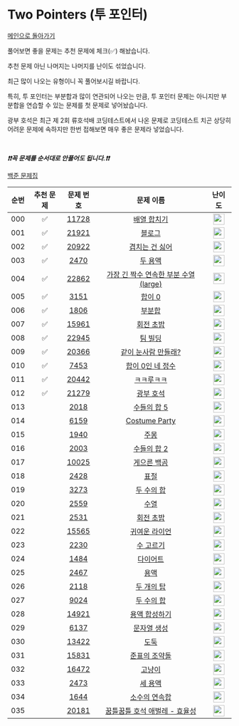 # Two Pointers (투 포인터)

[메인으로 돌아가기](https://github.com/tony9402/baekjoon)

풀어보면 좋을 문제는 추천 문제에 체크(✅) 해놨습니다.

추천 문제 아닌 나머지는 나머지를 난이도 섞었습니다.

최근 많이 나오는 유형이니 꼭 풀어보시길 바랍니다.

특히, 투 포인터는 부분합과 많이 연관되어 나오는 만큼, 투 포인터 문제는 아니지만 부분합을 연습할 수 있는 문제를 첫 문제로 넣어놨습니다.

광부 호석은 최근 제 2회 류호석배 코딩테스트에서 나온 문제로 코딩테스트 치곤 상당히 어려운 문제에 속하지만 한번 접해보면 매우 좋은 문제라 넣었습니다.

<br>

***❗️❗️꼭 문제를 순서대로 안풀어도 됩니다.❗️❗️***

[백준 문제집](https://www.acmicpc.net/workbook/view/6782)

| 순번  | 추천 문제 |                                   문제 번호                                   |                                             문제 이름                                             |                                        난이도                                         |
|:---:|:-----:|:-------------------------------------------------------------------------:|:---------------------------------------------------------------------------------------------:|:----------------------------------------------------------------------------------:|
| 000 |   ✅   | <a href="https://www.acmicpc.net/problem/11728" target="_blank">11728</a> |          <a href="https://www.acmicpc.net/problem/11728" target="_blank">배열 합치기</a>           | <img height="25px" width="25px" src="https://static.solved.ac/tier_small/6.svg"/>  |
| 001 |   ✅   | <a href="https://www.acmicpc.net/problem/21921" target="_blank">21921</a> |            <a href="https://www.acmicpc.net/problem/21921" target="_blank">블로그</a>            | <img height="25px" width="25px" src="https://static.solved.ac/tier_small/8.svg"/>  |
| 002 |   ✅   | <a href="https://www.acmicpc.net/problem/20922" target="_blank">20922</a> |         <a href="https://www.acmicpc.net/problem/20922" target="_blank">겹치는 건 싫어</a>          | <img height="25px" width="25px" src="https://static.solved.ac/tier_small/10.svg"/> |
| 003 |   ✅   |  <a href="https://www.acmicpc.net/problem/2470" target="_blank">2470</a>  |            <a href="https://www.acmicpc.net/problem/2470" target="_blank">두 용액</a>            | <img height="25px" width="25px" src="https://static.solved.ac/tier_small/11.svg"/> |
| 004 |   ✅   | <a href="https://www.acmicpc.net/problem/22862" target="_blank">22862</a> | <a href="https://www.acmicpc.net/problem/22862" target="_blank">가장 긴 짝수 연속한 부분 수열 (large)</a> | <img height="25px" width="25px" src="https://static.solved.ac/tier_small/11.svg"/> |
| 005 |   ✅   |  <a href="https://www.acmicpc.net/problem/3151" target="_blank">3151</a>  |            <a href="https://www.acmicpc.net/problem/3151" target="_blank">합이 0</a>            | <img height="25px" width="25px" src="https://static.solved.ac/tier_small/12.svg"/> |
| 006 |   ✅   |  <a href="https://www.acmicpc.net/problem/1806" target="_blank">1806</a>  |            <a href="https://www.acmicpc.net/problem/1806" target="_blank">부분합</a>             | <img height="25px" width="25px" src="https://static.solved.ac/tier_small/12.svg"/> |
| 007 |   ✅   | <a href="https://www.acmicpc.net/problem/15961" target="_blank">15961</a> |           <a href="https://www.acmicpc.net/problem/15961" target="_blank">회전 초밥</a>           | <img height="25px" width="25px" src="https://static.solved.ac/tier_small/12.svg"/> |
| 008 |   ✅   | <a href="https://www.acmicpc.net/problem/22945" target="_blank">22945</a> |           <a href="https://www.acmicpc.net/problem/22945" target="_blank">팀 빌딩</a>            | <img height="25px" width="25px" src="https://static.solved.ac/tier_small/12.svg"/> |
| 009 |   ✅   | <a href="https://www.acmicpc.net/problem/20366" target="_blank">20366</a> |        <a href="https://www.acmicpc.net/problem/20366" target="_blank">같이 눈사람 만들래?</a>        | <img height="25px" width="25px" src="https://static.solved.ac/tier_small/13.svg"/> |
| 010 |   ✅   |  <a href="https://www.acmicpc.net/problem/7453" target="_blank">7453</a>  |         <a href="https://www.acmicpc.net/problem/7453" target="_blank">합이 0인 네 정수</a>         | <img height="25px" width="25px" src="https://static.solved.ac/tier_small/14.svg"/> |
| 011 |   ✅   | <a href="https://www.acmicpc.net/problem/20442" target="_blank">20442</a> |           <a href="https://www.acmicpc.net/problem/20442" target="_blank">ㅋㅋ루ㅋㅋ</a>           | <img height="25px" width="25px" src="https://static.solved.ac/tier_small/14.svg"/> |
| 012 |   ✅   | <a href="https://www.acmicpc.net/problem/21279" target="_blank">21279</a> |           <a href="https://www.acmicpc.net/problem/21279" target="_blank">광부 호석</a>           | <img height="25px" width="25px" src="https://static.solved.ac/tier_small/16.svg"/> |
| 013 |       |  <a href="https://www.acmicpc.net/problem/2018" target="_blank">2018</a>  |          <a href="https://www.acmicpc.net/problem/2018" target="_blank">수들의 합 5</a>           | <img height="25px" width="25px" src="https://static.solved.ac/tier_small/6.svg"/>  |
| 014 |       |  <a href="https://www.acmicpc.net/problem/6159" target="_blank">6159</a>  |       <a href="https://www.acmicpc.net/problem/6159" target="_blank">Costume Party</a>        | <img height="25px" width="25px" src="https://static.solved.ac/tier_small/6.svg"/>  |
| 015 |       |  <a href="https://www.acmicpc.net/problem/1940" target="_blank">1940</a>  |             <a href="https://www.acmicpc.net/problem/1940" target="_blank">주몽</a>             | <img height="25px" width="25px" src="https://static.solved.ac/tier_small/7.svg"/>  |
| 016 |       |  <a href="https://www.acmicpc.net/problem/2003" target="_blank">2003</a>  |          <a href="https://www.acmicpc.net/problem/2003" target="_blank">수들의 합 2</a>           | <img height="25px" width="25px" src="https://static.solved.ac/tier_small/7.svg"/>  |
| 017 |       | <a href="https://www.acmicpc.net/problem/10025" target="_blank">10025</a> |          <a href="https://www.acmicpc.net/problem/10025" target="_blank">게으른 백곰</a>           | <img height="25px" width="25px" src="https://static.solved.ac/tier_small/8.svg"/>  |
| 018 |       |  <a href="https://www.acmicpc.net/problem/2428" target="_blank">2428</a>  |             <a href="https://www.acmicpc.net/problem/2428" target="_blank">표절</a>             | <img height="25px" width="25px" src="https://static.solved.ac/tier_small/8.svg"/>  |
| 019 |       |  <a href="https://www.acmicpc.net/problem/3273" target="_blank">3273</a>  |           <a href="https://www.acmicpc.net/problem/3273" target="_blank">두 수의 합</a>           | <img height="25px" width="25px" src="https://static.solved.ac/tier_small/8.svg"/>  |
| 020 |       |  <a href="https://www.acmicpc.net/problem/2559" target="_blank">2559</a>  |             <a href="https://www.acmicpc.net/problem/2559" target="_blank">수열</a>             | <img height="25px" width="25px" src="https://static.solved.ac/tier_small/8.svg"/>  |
| 021 |       |  <a href="https://www.acmicpc.net/problem/2531" target="_blank">2531</a>  |           <a href="https://www.acmicpc.net/problem/2531" target="_blank">회전 초밥</a>            | <img height="25px" width="25px" src="https://static.solved.ac/tier_small/10.svg"/> |
| 022 |       | <a href="https://www.acmicpc.net/problem/15565" target="_blank">15565</a> |          <a href="https://www.acmicpc.net/problem/15565" target="_blank">귀여운 라이언</a>          | <img height="25px" width="25px" src="https://static.solved.ac/tier_small/10.svg"/> |
| 023 |       |  <a href="https://www.acmicpc.net/problem/2230" target="_blank">2230</a>  |           <a href="https://www.acmicpc.net/problem/2230" target="_blank">수 고르기</a>            | <img height="25px" width="25px" src="https://static.solved.ac/tier_small/11.svg"/> |
| 024 |       |  <a href="https://www.acmicpc.net/problem/1484" target="_blank">1484</a>  |            <a href="https://www.acmicpc.net/problem/1484" target="_blank">다이어트</a>            | <img height="25px" width="25px" src="https://static.solved.ac/tier_small/11.svg"/> |
| 025 |       |  <a href="https://www.acmicpc.net/problem/2467" target="_blank">2467</a>  |             <a href="https://www.acmicpc.net/problem/2467" target="_blank">용액</a>             | <img height="25px" width="25px" src="https://static.solved.ac/tier_small/11.svg"/> |
| 026 |       |  <a href="https://www.acmicpc.net/problem/2118" target="_blank">2118</a>  |           <a href="https://www.acmicpc.net/problem/2118" target="_blank">두 개의 탑</a>           | <img height="25px" width="25px" src="https://static.solved.ac/tier_small/11.svg"/> |
| 027 |       |  <a href="https://www.acmicpc.net/problem/9024" target="_blank">9024</a>  |           <a href="https://www.acmicpc.net/problem/9024" target="_blank">두 수의 합</a>           | <img height="25px" width="25px" src="https://static.solved.ac/tier_small/11.svg"/> |
| 028 |       | <a href="https://www.acmicpc.net/problem/14921" target="_blank">14921</a> |          <a href="https://www.acmicpc.net/problem/14921" target="_blank">용액 합성하기</a>          | <img height="25px" width="25px" src="https://static.solved.ac/tier_small/11.svg"/> |
| 029 |       |  <a href="https://www.acmicpc.net/problem/6137" target="_blank">6137</a>  |           <a href="https://www.acmicpc.net/problem/6137" target="_blank">문자열 생성</a>           | <img height="25px" width="25px" src="https://static.solved.ac/tier_small/12.svg"/> |
| 030 |       | <a href="https://www.acmicpc.net/problem/13422" target="_blank">13422</a> |            <a href="https://www.acmicpc.net/problem/13422" target="_blank">도둑</a>             | <img height="25px" width="25px" src="https://static.solved.ac/tier_small/12.svg"/> |
| 031 |       | <a href="https://www.acmicpc.net/problem/15831" target="_blank">15831</a> |          <a href="https://www.acmicpc.net/problem/15831" target="_blank">준표의 조약돌</a>          | <img height="25px" width="25px" src="https://static.solved.ac/tier_small/12.svg"/> |
| 032 |       | <a href="https://www.acmicpc.net/problem/16472" target="_blank">16472</a> |            <a href="https://www.acmicpc.net/problem/16472" target="_blank">고냥이</a>            | <img height="25px" width="25px" src="https://static.solved.ac/tier_small/12.svg"/> |
| 033 |       |  <a href="https://www.acmicpc.net/problem/2473" target="_blank">2473</a>  |            <a href="https://www.acmicpc.net/problem/2473" target="_blank">세 용액</a>            | <img height="25px" width="25px" src="https://static.solved.ac/tier_small/13.svg"/> |
| 034 |       |  <a href="https://www.acmicpc.net/problem/1644" target="_blank">1644</a>  |          <a href="https://www.acmicpc.net/problem/1644" target="_blank">소수의 연속합</a>           | <img height="25px" width="25px" src="https://static.solved.ac/tier_small/13.svg"/> |
| 035 |       | <a href="https://www.acmicpc.net/problem/20181" target="_blank">20181</a> |     <a href="https://www.acmicpc.net/problem/20181" target="_blank">꿈틀꿈틀 호석 애벌레 - 효율성</a>     | <img height="25px" width="25px" src="https://static.solved.ac/tier_small/14.svg"/> |
